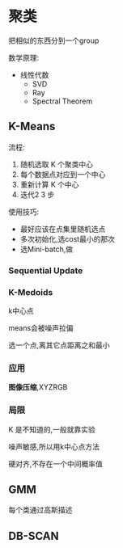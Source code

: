 # 聚类

把相似的东西分到一个group

数学原理:

- 线性代数
  - SVD
  - Ray
  - Spectral Theorem


## K-Means

流程:

1. 随机选取 K 个聚类中心
2. 每个数据点对应到一个中心
3. 重新计算 K 个中心
4. 迭代2 3 步

使用技巧:

- 最好应该在点集里随机选点
- 多次初始化,选cost最小的那次
- 选Mini-batch,做

### Sequential Update

### K-Medoids

k中心点

means会被噪声拉偏

选一个点,离其它点距离之和最小

### 应用

**图像压缩**,XYZRGB

### 局限

K 是不知道的,一般就靠实验

噪声敏感,所以用k中心点方法

硬对齐,不存在一个中间概率值


## GMM

每个类通过高斯描述

##

## DB-SCAN

